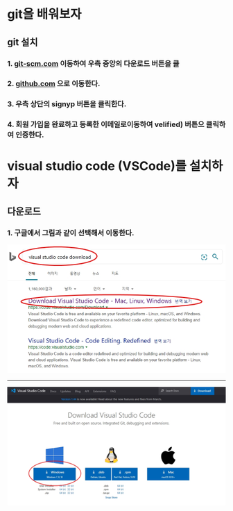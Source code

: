 # git을 배워보자
## git 설치
### 1. [git-scm.com](http://git-scm.com) 이동하여 우측 중앙의 다운로드 버튼을 클
### 2. [github.com](http://github) 으로 이동한다.
### 3. 우측 상단의 **signyp** 버튼을 클릭한다.
### 4. 회원 가입을 완료하고 등록한 이메일로이동하여 velified) 버튼으 클릭하여 인증한다.

# visual studio code (VSCode)를 설치하자
## 다운로드
### 1. 구글에서 그림과 같이 선택해서 이동한다.
![VScode](./img/c01.jpg)

---
![vscode](./img/c02.jpg)